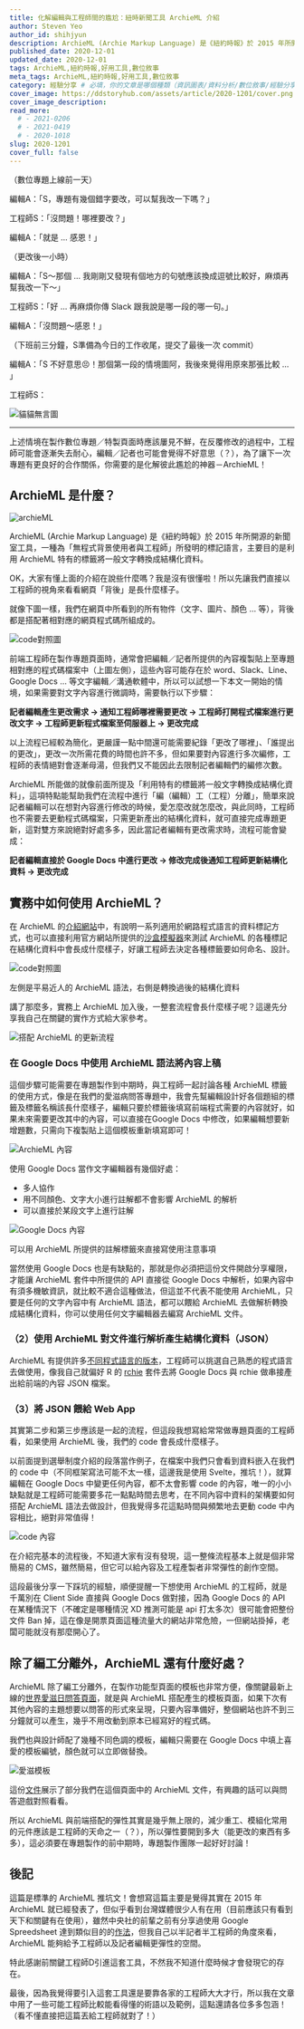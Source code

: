 ```yaml
---
title: 化解編輯與工程師間的尷尬：紐時新聞工具 ArchieML 介紹
author: Steven Yeo
author_id: shihjyun
description: ArchieML (Archie Markup Language) 是《紐約時報》於 2015 年所開源的新聞室工具，一種為「無程式背景使用者與工程師」所發明的標記語言，主要目的是利用 ArchieML 特有的標籤將一般文字轉換成結構化資料。
published_date: 2020-12-01
updated_date: 2020-12-01
tags: ArchieML,紐約時報,好用工具,數位敘事
meta_tags: ArchieML,紐約時報,好用工具,數位敘事
category: 經驗分享 # 必填，你的文章是哪個種類（資訊圖表/資料分析/數位敘事/經驗分享）
cover_image: https://ddstoryhub.com/assets/article/2020-1201/cover.png
cover_image_description: 
read_more: 
  # - 2021-0206
  # - 2021-0419
  # - 2020-1018
slug: 2020-1201
cover_full: false 
---
```


<script>
  import Img from '$lib/article/Img.svelte'
  import Bookmark from '$lib/article/Bookmark.svelte'
  import LittleGreyBox from '$lib/article/LittleGreyBox.svelte'
  import TableOfContents from '$lib/article/TableOfContents.svelte'
</script>

（數位專題上線前一天）

編輯A：「S，專題有幾個錯字要改，可以幫我改一下嗎？」

工程師S：「沒問題！哪裡要改？」

編輯A：「就是 … 感恩！」

（更改後一小時）

編輯A：「S～那個 … 我剛剛又發現有個地方的句號應該換成逗號比較好，麻煩再幫我改一下～」

工程師S：「好 … 再麻煩你傳 Slack 跟我說是哪一段的哪一句。」

編輯A：「沒問題～感恩！」

（下班前三分鐘，S準備為今日的工作收尾，提交了最後一次 commit）

編輯A：「S 不好意思😣！那個第一段的情境圖阿，我後來覺得用原來那張比較 … 」

工程師S：

<Img src="../../assets/article/2020-1201/1.png" alt="貓貓無言圖" />

---

上述情境在製作數位專題／特製頁面時應該屢見不鮮，在反覆修改的過程中，工程師可能會逐漸失去耐心，編輯／記者也可能會覺得不好意思（？），為了讓下一次專題有更良好的合作關係，你需要的是化解彼此尷尬的神器－ArchieML！

## ArchieML 是什麼？

<Img src="../../assets/article/2020-1201/2.png" alt="archieML" />

ArchieML (Archie Markup Language) 是《紐約時報》於 2015 年所開源的新聞室工具，一種為「無程式背景使用者與工程師」所發明的標記語言，主要目的是利用 ArchieML 特有的標籤將一般文字轉換成結構化資料。

OK，大家有懂上面的介紹在說些什麼嗎？我是沒有很懂啦！所以先讓我們直接以工程師的視角來看看網頁「背後」是長什麼樣子。

就像下圖一樣，我們在網頁中所看到的所有物件（文字、圖片、顏色 … 等），背後都是搭配著相對應的網頁程式碼所組成的。

<Img src="../../assets/article/2020-1201/3.png" alt="code對照圖" />

前端工程師在製作專題頁面時，通常會把編輯／記者所提供的內容複製貼上至專題相對應的程式碼檔案中（上圖左側），這些內容可能存在於 word、Slack、Line、Google Docs … 等文字編輯／溝通軟體中，所以可以試想一下本文一開始的情境，如果需要對文字內容進行微調時，需要執行以下步驟：

**記者編輯產生更改需求 -> 通知工程師哪裡需要更改 -> 工程師打開程式檔案進行更改文字 -> 工程師更新程式檔案至伺服器上 -> 更改完成**

以上流程已經較為簡化，更嚴謹一點中間還可能需要紀錄「更改了哪裡」、「誰提出的更改」，更改一次所需花費的時間也許不多，但如果要對內容進行多次編修，工程師的表情絕對會逐漸母湯，但我們又不能因此去限制記者編輯們的編修次數。

ArchieML 所能做的就像前面所提及「利用特有的標籤將一般文字轉換成結構化資料」，這項特點能幫助我們在流程中進行「編（編輯）工（工程）分離」，簡單來說記者編輯可以在想對內容進行修改的時候，愛怎麼改就怎麼改，與此同時，工程師也不需要去更動程式碼檔案，只需更新產出的結構化資料，就可直接完成專題更新，這對雙方來說絕對好處多多，因此當記者編輯有更改需求時，流程可能會變成：

**記者編輯直接於 Google Docs 中進行更改 -> 修改完成後通知工程師更新結構化資料 -> 更改完成**

## 實務中如何使用 ArchieML？

在 ArchieML 的[介紹網站](http://archieml.org/)中，有說明一系列適用於網路程式語言的資料標記方式，也可以直接利用官方網站所提供的[沙盒模擬器](http://archieml.org/sandbox.html)來測試 ArchieML 的各種標記在結構化資料中會長成什麼樣子，好讓工程師去決定各種標籤要如何命名、設計。

<Img src="../../assets/article/2020-1201/4.png" alt="code對照圖" >

左側是平易近人的 ArchieML 語法，右側是轉換過後的結構化資料

</Img>

講了那麼多，實務上 ArchieML 加入後，一整套流程會長什麼樣子呢？這邊先分享我自己在關鍵的實作方式給大家參考。


<Img src="../../assets/article/2020-1201/5.png" alt="搭配 ArchieML 的更新流程" ></Img>

### 在 Google Docs 中使用 ArchieML 語法將內容上稿

這個步驟可能需要在專題製作到中期時，與工程師一起討論各種 ArchieML 標籤的使用方式，像是在我們的愛滋病問答專題中，我會先幫編輯設計好各個題組的標籤及標籤名稱該長什麼樣子，編輯只要於標籤後填寫前端程式需要的內容就好，如果未來需要更改其中的內容，可以直接在Google Docs 中修改，如果編輯想要新增題數，只需向下複製貼上這個模板重新填寫即可！

<Img src="../../assets/article/2020-1201/6.png" alt="ArchieML 內容" ></Img>

使用 Google Docs 當作文字編輯器有幾個好處：

- 多人協作
- 用不同顏色、文字大小進行註解都不會影響 ArchieML 的解析
- 可以直接於某段文字上進行註解

<Img src="../../assets/article/2020-1201/7.png" alt="Google Docs 內容" >

可以用 ArchieML 所提供的註解標籤來直接寫使用注意事項

</Img>

當然使用 Google Docs 也是有缺點的，那就是你必須把這份文件開啟分享權限，才能讓 ArchieML 套件中所提供的 API 直接從 Google Docs 中解析，如果內容中有須多機敏資訊，就比較不適合這種做法，但這並不代表不能使用 ArchieML，只要是任何的文字內容中有 ArchieML 語法，都可以餵給 ArchieML 去做解析轉換成結構化資料，你可以使用任何文字編輯器去編寫 ArchieML 文件。


### （2）使用 ArchieML 對文件進行解析產生結構化資料（JSON）

ArchieML 有提供許多[不同程式語言的版本](http://archieml.org/#resources)，工程師可以挑選自己熟悉的程式語言去做使用，像我自己就偏好 R 的 [rchie](https://github.com/noamross/rchie) 套件去將 Google Docs 與 rchie 做串接產出給前端的內容 JSON 檔案。


### （3）將 JSON 餵給 Web App

其實第二步和第三步應該是一起的流程，但這段我想寫給常常做專題頁面的工程師看，如果使用 ArchieML 後，我們的 code 會長成什麼樣子。

以前面提到選舉制度介紹的段落當作例子，在檔案中我們只會看到資料嵌入在我們的 code 中（不同框架寫法可能不太一樣，這邊我是使用 Svelte，推坑！），就算編輯在 Google Docs 中變更任何內容，都不太會影響 code 的內容，唯一的小小缺點就是工程師可能需要多花一點點時間去思考，在不同內容中資料的架構要如何搭配 ArchieML 語法去做設計，但我覺得多花這點時間與頻繁地去更動 code 中內容相比，絕對非常值得！

<Img src="../../assets/article/2020-1201/8.png" alt="code 內容" ></Img>

在介紹完基本的流程後，不知道大家有沒有發現，這一整條流程基本上就是個非常簡易的 CMS，雖然簡易，但它可以給內容及工程產製者非常彈性的創作空間。


這段最後分享一下踩坑的經驗，順便提醒一下想使用 ArchieML 的工程師，就是千萬別在 Client Side 直接與 Google Docs 做對接，因為 Google Docs 的 API 在某種情況下（不確定是哪種情況 XD 推測可能是 api 打太多次）很可能會把整份文件 Ban 掉，這在像是開票頁面這種流量大的網站非常危險，一但網站掛掉，老闆可能就沒有那麼開心了。

## 除了編工分離外，ArchieML 還有什麼好處？

ArchieML 除了編工分離外，在製作功能型頁面的模板也非常方便，像關鍵最新上線的[世界愛滋日問答頁面](https://www.thenewslens.com/interactive/143956)，就是與 ArchieML 搭配產生的模板頁面，如果下次有其他內容的主題想要以問答的形式來呈現，只要內容準備好，整個網站也許不到三分鐘就可以產生，幾乎不用改動到原本已經寫好的程式碼。


我們也與設計師配了幾種不同色調的模板，編輯只需要在 Google Docs 中填上喜愛的模板編號，顏色就可以立即做替換。

<Img src="../../assets/article/2020-1201/9.png" alt="愛滋模板" ></Img>


這份[文件](https://docs.google.com/document/d/1kDdT7G7nJfUNj7gNp-booRcFV96cKgJbXEhRVaa1DJU/edit?usp=sharing)展示了部分我們在這個頁面中的 ArchieML 文件，有興趣的話可以與問答遊戲對照看看。


所以 ArchieML 與前端搭配的彈性其實是幾乎無上限的，減少重工、模組化常用的元件應該是工程師的天命之一（？），所以彈性要開到多大（能更改的東西有多多），這必須要在專題製作的前中期時，專題製作團隊一起好好討論！

## 後記

這篇是標準的 ArchieML 推坑文！會想寫這篇主要是覺得其實在 2015 年 ArchieML 就已經發表了，但似乎看到台灣媒體很少人有在用（目前應該只有看到天下和關鍵有在使用），雖然中央社的前輩之前有分享過使用 Google Spreedsheet 達到類似目的的[作法](https://u0401006.medium.com/spreadsheet%E7%95%B6cms-python-flask%E6%9E%B6%E8%BC%95%E9%87%8F%E5%B0%88%E9%A1%8C%E7%B6%B2%E7%AB%99-c024c3842269)，但我自己以半記者半工程師的角度來看，ArchieML 能夠給予工程師以及記者編輯更彈性的空間。

特此感謝前關鍵工程師D引進這套工具，不然我不知道什麼時候才會發現它的存在。


最後，因為我覺得要引入這套工具還是要靠各家的工程師大大才行，所以我在文章中用了一些可能工程師比較能看得懂的術語以及範例，這點還請各位多多包涵！（看不懂直接把這篇丟給工程師就對了！）


